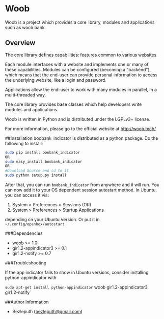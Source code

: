 Woob
==========

Woob is a project which provides a core library, modules and applications
such as woob bank.

Overview
--------

The core library defines capabilities: features common to various websites.

Each module interfaces with a website and implements one or many of these
capabilities. Modules can be configured (becoming a "backend"), which means
that the end-user can provide personal information to access the underlying
website, like a login and password.

Applications allow the end-user to work with many modules in parallel,
in a multi-threaded way.

The core library provides base classes which help developers write
modules and applications.

Woob is written in Python and is distributed under the LGPLv3+ license.

For more information, please go to the official website at http://woob.tech/


##Installation
boobank_indicator is distributed as a python package. Do the following to install:

``` sh
sudo pip install boobank_indicator
OR
sudo easy_install boobank_indicator
OR
#Download Source and cd to it
sudo python setup.py install
```

After that, you can run `boobank_indicator` from anywhere and it will run. You can
now add it to your OS dependent session autostart method. In Ubuntu, you can
access it via:

1. System > Preferences > Sessions
(OR)
2. System > Preferences > Startup Applications

depending on your Ubuntu Version. Or put it in `~/.config/openbox/autostart`

###Dependencies

  - woob >= 1.0
  - gir1.2-appindicator3 >= 0.1
  - gir1.2-notify >= 0.7

###Troubleshooting

If the app indicator fails to show in Ubuntu versions, consider installing
python-appindicator with

`sudo apt-get install python-appindicator` woob gir1.2-appindicator3 gir1.2-notify`

##Author Information
- Bezleputh (<bezleputh@gmail.com>)
